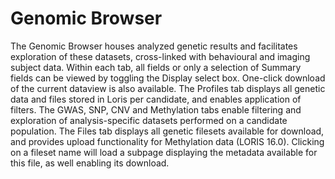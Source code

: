 # Genomic Browser

The Genomic Browser houses analyzed genetic results and facilitates exploration of these datasets, cross-linked with behavioural and imaging subject data.  Within each tab, all fields or only a selection of Summary fields can be viewed by toggling the Display select box.  One-click download of the current dataview is also available. 
The Profiles tab displays all genetic data and files stored in Loris per candidate, and enables application of filters. 
The GWAS, SNP, CNV and Methylation tabs enable filtering and exploration of analysis-specific datasets performed on a candidate population.
The Files tab displays all genetic filesets available for download, and provides upload functionality for Methylation data (LORIS 16.0). Clicking on a fileset name will load a subpage displaying the metadata available for this file, as well enabling its download.

